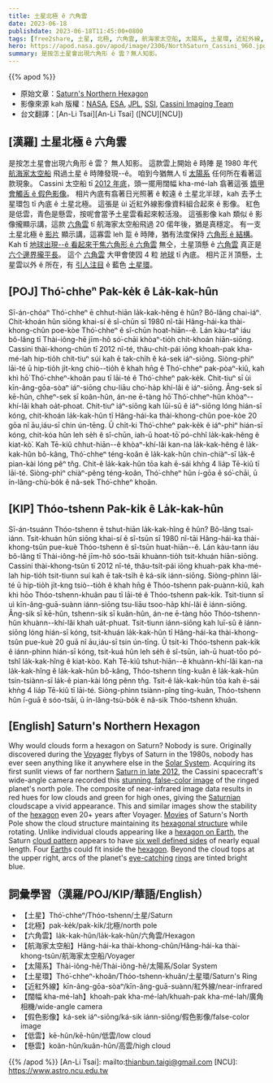 ```yaml
---
title: 土星北極 ê 六角雲
date: 2023-06-18
publishdate: 2023-06-18T11:45:00+0800
tags: [free2share, 土星, 北極, 六角雲, 航海家太空船, 太陽系, 土星環, 近紅外線, 闊幅 kha-mé-lah, 假色影像, 低雲, 懸雲]
hero: https://apod.nasa.gov/apod/image/2306/NorthSaturn_Cassini_960.jpg
summary: 是按怎土星會出現六角形 ê 雲？無人知影。
---
```


{{% apod %}}

- 原始文章：[Saturn's Northern Hexagon](https://apod.nasa.gov/apod/ap230618.html)
- 影像來源 kah 版權：[NASA](https://www.nasa.gov/), [ESA](https://www.esa.int/), [JPL](https://www.jpl.nasa.gov/), [SSI](https://www.spacescience.org/), [Cassini Imaging Team](https://ciclops.org/)
- 台文翻譯：[An-Li Tsai][An-Li Tsai] ([NCU][NCU])

## [漢羅] 土星北極 ê 六角雲
是按怎土星會出現六角形 ê 雲？
無人知影。
這款雲上開始 ê 時陣 是 1980 年代 [航海家太空船][Voyager] 飛過土星 ê 時陣發現--ê。
咱到今猶無人 tī [太陽系][Solar System] 任何所在看著這款現象。
Cassini 太空船 tī [2012 年底][Saturn in late 2012]，頭一擺用闊幅 kha-mé-lah 翕著這張 [媠甲會觸舌 ê 假色影像][stunning, false-color image]。
相片內底有翕著日光照著 ê 較遠 ê 土星北半球，kah 去予土星環包 tī 內底 ê 土星北極。
這張是 ùi 近紅外線影像資料組合起來 ê 影像。
紅色是低雲，青色是懸雲，按呢會當予土星雲看起來較活潑。
這張影像 kah 類似 ê 影像攏顯示講，這款 [六角雲][hexagon 1] tī 航海家太空船飛過 20 偌年後，猶是真穩定。
有一支土星北極 ê [影片][Movies] 顯示講，這寡雲 leh 踅 ê 時陣，猶有法度保持 [六角形 ê 結構][hexagonal structure]。
Kah tī [地球出現--ê 看起來干焦六角形 ê 六角雲][hexagon on Earth] 無仝，土星頂懸 ê [六角雲][cloud pattern] 真正是 [六个邊界攏平長][six well defined sides]。
這个 [六角雲][hexagon 2] 大甲會使囥 4 粒 [地球][Earth] tī 內底。
相片正爿頂懸，土星雲以外 ê 所在，有 [引人注目][eye-catching] ê 藍色 [土星環][rings]。

## [POJ] Thó͘-chheⁿ Pak-ke̍k ê La̍k-kak-hûn
Sī-án-chóaⁿ Thó͘-chheⁿ ē chhut-hiān la̍k-kak-hêng ê hûn?
Bô-lâng chai-iáⁿ.
Chit-khoán hûn siōng khai-sí ê sî-chūn sī 1980 nî-tāi Hâng-hái-ka thài-khong-chûn poe-kòe Thó͘-chheⁿ ê sî-chūn hoat-hiān--ê.
Lán kàu-taⁿ iáu bô-lâng tī Thài-iông-hē jīm-hô só͘-chāi khòaⁿ-tio̍h chit-khoán hiān-siōng.
Cassini thài-khong-chûn tī 2012 nî-té, thâu-chi̍t-pái iōng khoah-pak kha-mé-lah hip-tio̍h chit-tiuⁿ súi kah ē tak-chi̍h ê ká-sek iáⁿ-siōng.
Siòng-phìⁿ lāi-té ū hip-tio̍h ji̍t-kng chiò--tio̍h ê khah hn̄g ê Thó͘-chheⁿ pak-pòaⁿ-kiû, kah khì hō͘ Thó͘-chheⁿ-khoân pau tī lāi-té ê Thó͘-chheⁿ pak-ke̍k.
Chit-tiuⁿ sī ùi kīn-âng-gōa-sòaⁿ iáⁿ-siōng chu-liāu cho͘-ha̍p khí-lâi ê iáⁿ-siōng.
Âng-sek sī kē-hûn, chheⁿ-sek sī koân-hûn, án-ne ē-tàng hō͘ Thó͘-chheⁿ-hûn khòaⁿ--khí-lâi khah oa̍t-phoat.
Chit-tiuⁿ iáⁿ-siōng kah lūi-sū ê iáⁿ-siōng lóng hián-sī kóng, chit-khoán la̍k-kak-hûn tī Hâng-hái-ka thài-khong-chûn poe-kòe 20 gōa nî āu,iáu-sī chin ún-tēng.
Ū chi̍t-ki Thó͘-chheⁿ pak-ke̍k ê iáⁿ-phìⁿ hián-sī kóng, chit-kóa hûn leh se̍h ê sî-chūn, iah-ū hoat-tō͘ pó-chhî la̍k-kak-hêng ê kiat-kò͘.
Kah Tē-kiû chhut-hiān--ê khòaⁿ-khí-lâi kan-na la̍k-kak-hêng ê la̍k-kak-hûn bô-kâng, Thó͘-chheⁿ téng-koân ê la̍k-kak-hûn chin-chiàⁿ-sī la̍k-ê pian-kài lóng pêⁿ tn̂g.
Chit-ê la̍k-kak-hûn tōa kah ē-sái khǹg 4 lia̍p Tē-kiû tī lāi-té.
Siòng-phìⁿ chiàⁿ-pêng téng-koân, Thó͘-chheⁿ hûn í-gōa ê só͘-chāi, ū ín-lâng-chù-bo̍k ê nâ-sek Thó͘-chheⁿ khoân.

## [KIP] Thóo-tshenn Pak-ki̍k ê La̍k-kak-hûn
Sī-án-tsuánn Thóo-tshenn ē tshut-hiān la̍k-kak-hîng ê hûn?
Bô-lâng tsai-iánn.
Tsit-khuán hûn siōng khai-sí ê sî-tsūn sī 1980 nî-tāi Hâng-hái-ka thài-khong-tsûn pue-kuè Thóo-tshenn ê sî-tsūn huat-hiān--ê.
Lán kàu-tann iáu bô-lâng tī Thài-iông-hē jīm-hô sóo-tsāi khuànn-tio̍h tsit-khuán hiān-siōng.
Cassini thài-khong-tsûn tī 2012 nî-té, thâu-tsi̍t-pái iōng khuah-pak kha-mé-lah hip-tio̍h tsit-tiunn suí kah ē tak-tsi̍h ê ká-sik iánn-siōng.
Siòng-phìnn lāi-té ū hip-tio̍h ji̍t-kng tsiò--tio̍h ê khah hn̄g ê Thóo-tshenn pak-puànn-kiû, kah khì hōo Thóo-tshenn-khuân pau tī lāi-té ê Thóo-tshenn pak-ki̍k.
Tsit-tiunn sī uì kīn-âng-guā-suànn iánn-siōng tsu-liāu tsoo-ha̍p khí-lâi ê iánn-siōng.
Âng-sik sī kē-hûn, tshenn-sik sī kuân-hûn, án-ne ē-tàng hōo Thóo-tshenn-hûn khuànn--khí-lâi khah ua̍t-phuat.
Tsit-tiunn iánn-siōng kah luī-sū ê iánn-siōng lóng hián-sī kóng, tsit-khuán la̍k-kak-hûn tī Hâng-hái-ka thài-khong-tsûn pue-kuè 20 guā nî āu,iáu-sī tsin ún-tīng.
Ū tsi̍t-ki Thóo-tshenn pak-ki̍k ê iánn-phìnn hián-sī kóng, tsit-kuá hûn leh se̍h ê sî-tsūn, iah-ū huat-tōo pó-tshî la̍k-kak-hîng ê kiat-kòo.
Kah Tē-kiû tshut-hiān--ê khuànn-khí-lâi kan-na la̍k-kak-hîng ê la̍k-kak-hûn bô-kâng, Thóo-tshenn tíng-kuân ê la̍k-kak-hûn tsin-tsiànn-sī la̍k-ê pian-kài lóng pênn tn̂g.
Tsit-ê la̍k-kak-hûn tōa kah ē-sái khǹg 4 lia̍p Tē-kiû tī lāi-té.
Siòng-phìnn tsiànn-pîng tíng-kuân, Thóo-tshenn hûn í-guā ê sóo-tsāi, ū ín-lâng-tsù-bo̍k ê nâ-sik Thóo-tshenn khuân.

## [English] Saturn's Northern Hexagon
Why would clouds form a hexagon on Saturn?
Nobody is sure.
Originally discovered during the [Voyager][Voyager] flybys of Saturn in the 1980s, nobody has ever seen anything like it anywhere else in the [Solar System][Solar System].
Acquiring its first sunlit views of far northern [Saturn in late 2012][Saturn in late 2012], the Cassini spacecraft's wide-angle camera recorded this [stunning, false-color image][stunning, false-color image] of the ringed planet's north pole.
The composite of near-infrared image data results in red hues for low clouds and green for high ones, giving the [Saturnian][Saturnian] cloudscape a vivid appearance.
This and similar images show the stability of the [hexagon][hexagon 1] even 20+ years after Voyager.
[Movies][Movies] of Saturn's North Pole show the cloud structure maintaining its [hexagonal structure][hexagonal structure] while rotating.
Unlike individual clouds appearing like a [hexagon on Earth][hexagon on Earth], the Saturn [cloud pattern][cloud pattern] appears to have [six well defined sides][six well defined sides] of nearly equal length.
Four [Earth][Earth]s could fit inside the [hexagon][hexagon 2].
Beyond the cloud tops at the upper right, arcs of the planet's [eye-catching][eye-catching] [rings][rings] are tinted bright blue.

## 詞彙學習（漢羅/POJ/KIP/華語/English）
- 【土星】Thó͘-chheⁿ/Thóo-tshenn/土星/Saturn
- 【北極】pak-ke̍k/pak-ki̍k/北極/north pole
- 【六角雲】la̍k-kak-hûn/la̍k-kak-hûn/六角雲/Hexagon
- 【航海家太空船】Hâng-hái-ka thài-khong-chûn/Hâng-hái-ka thài-khong-tsûn/航海家太空船/Voyager
- 【太陽系】Thài-iông-hē/Thài-iông-hē/太陽系/Solar System
- 【土星環】Thó͘-chheⁿ-khoân/Thóo-tshenn-khuân/土星環/Saturn's Ring
- 【近紅外線】kīn-âng-gōa-sòaⁿ/kīn-âng-guā-suànn/紅外線/near-infrared
- 【闊幅 kha-mé-lah】khoah-pak kha-mé-lah/khuah-pak kha-mé-lah/廣角相機/wide-angle camera
- 【假色影像】ká-sek iáⁿ-siōng/ká-sik iánn-siōng/假色影像/false-color image
- 【低雲】kē-hûn/kē-hûn/低雲/low cloud
- 【懸雲】koân-hûn/kuân-hûn/高雲/high cloud

{{% /apod %}}
[An-Li Tsai]: mailto:thianbun.taigi@gmail.com
[NCU]: https://www.astro.ncu.edu.tw

[copyright]: https://apod.nasa.gov/apod/fap/lib/about_apod.html#srapply
[License]: https://creativecommons.org/licenses/by/2.0/

[Voyager]:https://en.wikipedia.org/wiki/Voyager_1
[Solar System]:https://space.jpl.nasa.gov/
[Saturn in late 2012]:https://apod.nasa.gov/apod/ap121204.html
[stunning, false-color image]:https://photojournal.jpl.nasa.gov/catalog/PIA14946
[Saturnian]:https://solarsystem.nasa.gov/planets/saturn/overview/
[hexagon 1]:https://mathworld.wolfram.com/Hexagon.html
[Movies]:https://photojournal.jpl.nasa.gov/catalog/PIA09187
[hexagonal structure]:https://en.wikipedia.org/wiki/Saturn%27s_hexagon
[hexagon on Earth]:https://visibleearth.nasa.gov/images/59758/hexagonal-cloud-cells-in-south-atlantic-ocean
[cloud pattern]:https://www.nasa.gov/mission_pages/cassini/media/cassini-20070327.html
[six well defined sides]:https://www.planetary.org/blogs/emily-lakdawalla/2010/2471.html
[Earth]:http://antwrp.gsfc.nasa.gov/apod/image/0610/earthlights02_dmsp_big.jpg
[hexagon 2]:http://en.wikipedia.org/wiki/Hexagon
[eye-catching]:https://d.newsweek.com/en/full/1872746/cat-looking-shocked.jpg
[rings]:https://apod.nasa.gov/apod/ap131021.html
